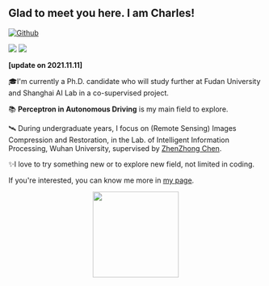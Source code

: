 ## Glad to meet you here. I am Charles! &nbsp;

[![Github](https://img.shields.io/github/followers/Charrrrrlie?label=Follow&style=social)](https://github.com/Charrrrrlie)

![](https://visitor-badge.glitch.me/badge?page_id=Charrrrrlie.Charrrrrlie&style=flat-square&color=0088cc) ![](https://komarev.com/ghpvc/?username=Charrrrrlie)

**[update on 2021.11.11]**

🎓I'm currently a Ph.D. candidate who will study further at Fudan University and Shanghai AI Lab in a co-supervised project. 

📚 **Perceptron in Autonomous Driving** is my main field to explore.

🛰 During undergraduate years, I focus on (Remote Sensing) Images Compression and Restoration, in the Lab. of Intelligent Information Processing, Wuhan University, supervised by [ZhenZhong Chen](iip.whu.edu.cn). 

✨I love to try something new or to explore new field, not limited in coding.

If you're interested, you can know me more in [my page](https://charrrrrlie.github.io/).

<p align="center">
  <img align='center' height="170em" src="https://github-readme-stats.vercel.app/api?username=Charrrrrlie&hide=issues&show_icons=true &bg_color=DFE1E3"/>
</p>
